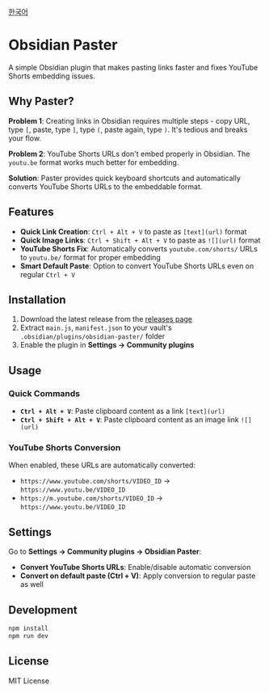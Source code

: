 [한국어](README-KR.md)

# Obsidian Paster

A simple Obsidian plugin that makes pasting links faster and fixes YouTube Shorts embedding issues.

## Why Paster?

**Problem 1**: Creating links in Obsidian requires multiple steps - copy URL, type `[`, paste, type `]`, type `(`, paste again, type `)`. It's tedious and breaks your flow.

**Problem 2**: YouTube Shorts URLs don't embed properly in Obsidian. The `youtu.be` format works much better for embedding.

**Solution**: Paster provides quick keyboard shortcuts and automatically converts YouTube Shorts URLs to the embeddable format.

## Features

-   **Quick Link Creation**: `Ctrl + Alt + V` to paste as `[text](url)` format
-   **Quick Image Links**: `Ctrl + Shift + Alt + V` to paste as `![](url)` format
-   **YouTube Shorts Fix**: Automatically converts `youtube.com/shorts/` URLs to `youtu.be/` format for proper embedding
-   **Smart Default Paste**: Option to convert YouTube Shorts URLs even on regular `Ctrl + V`

## Installation

1. Download the latest release from the [releases page](https://github.com/yourusername/obsidian-paster/releases)
2. Extract `main.js`, `manifest.json` to your vault's `.obsidian/plugins/obsidian-paster/` folder
3. Enable the plugin in **Settings → Community plugins**

## Usage

### Quick Commands

-   **`Ctrl + Alt + V`**: Paste clipboard content as a link `[text](url)`
-   **`Ctrl + Shift + Alt + V`**: Paste clipboard content as an image link `![](url)`

### YouTube Shorts Conversion

When enabled, these URLs are automatically converted:

-   `https://www.youtube.com/shorts/VIDEO_ID` → `https://www.youtu.be/VIDEO_ID`
-   `https://m.youtube.com/shorts/VIDEO_ID` → `https://www.youtu.be/VIDEO_ID`

## Settings

Go to **Settings → Community plugins → Obsidian Paster**:

-   **Convert YouTube Shorts URLs**: Enable/disable automatic conversion
-   **Convert on default paste (Ctrl + V)**: Apply conversion to regular paste as well

## Development

```bash
npm install
npm run dev
```

## License

MIT License
